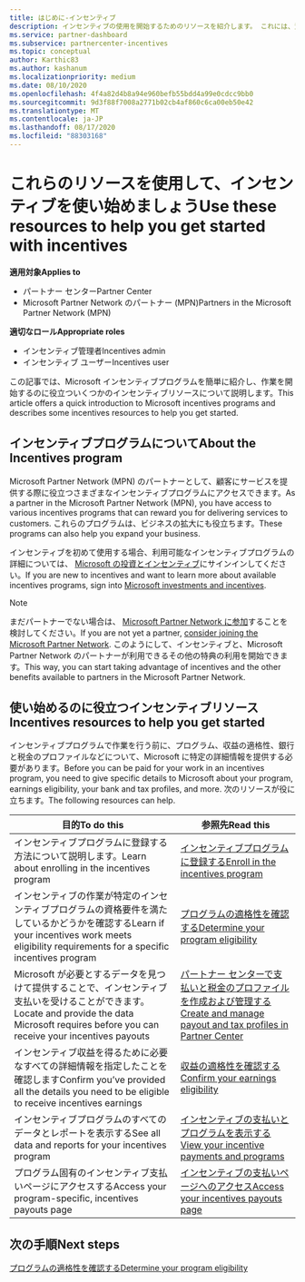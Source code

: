 ```yaml
---
title: はじめに-インセンティブ
description: インセンティブの使用を開始するためのリソースを紹介します。 これには、資格要件を満たし、銀行、税金、および支払いの詳細を送信することを確認する手順が含まれます。
ms.service: partner-dashboard
ms.subservice: partnercenter-incentives
ms.topic: conceptual
author: Karthic83
ms.author: kashanum
ms.localizationpriority: medium
ms.date: 08/10/2020
ms.openlocfilehash: 4f4a82d4b8a94e960befb55bdd4a99e0cdcc9bb0
ms.sourcegitcommit: 9d3f88f7008a2771b02cb4af860c6ca00eb50e42
ms.translationtype: MT
ms.contentlocale: ja-JP
ms.lasthandoff: 08/17/2020
ms.locfileid: "88303168"
---
```

# <a name="use-these-resources-to-help-you-get-started-with-incentives"></a><span data-ttu-id="5ab5f-104">これらのリソースを使用して、インセンティブを使い始めましょう</span><span class="sxs-lookup"><span data-stu-id="5ab5f-104">Use these resources to help you get started with incentives</span></span>

<span data-ttu-id="5ab5f-105">**適用対象**</span><span class="sxs-lookup"><span data-stu-id="5ab5f-105">**Applies to**</span></span>

- <span data-ttu-id="5ab5f-106">パートナー センター</span><span class="sxs-lookup"><span data-stu-id="5ab5f-106">Partner Center</span></span>
- <span data-ttu-id="5ab5f-107">Microsoft Partner Network のパートナー (MPN)</span><span class="sxs-lookup"><span data-stu-id="5ab5f-107">Partners in the Microsoft Partner Network (MPN)</span></span>

<span data-ttu-id="5ab5f-108">**適切なロール**</span><span class="sxs-lookup"><span data-stu-id="5ab5f-108">**Appropriate roles**</span></span>

- <span data-ttu-id="5ab5f-109">インセンティブ管理者</span><span class="sxs-lookup"><span data-stu-id="5ab5f-109">Incentives admin</span></span>
- <span data-ttu-id="5ab5f-110">インセンティブ ユーザー</span><span class="sxs-lookup"><span data-stu-id="5ab5f-110">Incentives user</span></span>

<span data-ttu-id="5ab5f-111">この記事では、Microsoft インセンティブプログラムを簡単に紹介し、作業を開始するのに役立ついくつかのインセンティブリソースについて説明します。</span><span class="sxs-lookup"><span data-stu-id="5ab5f-111">This article offers a quick introduction to Microsoft incentives programs and describes some incentives resources to help you get started.</span></span>

## <a name="about-the-incentives-program"></a><span data-ttu-id="5ab5f-112">インセンティブプログラムについて</span><span class="sxs-lookup"><span data-stu-id="5ab5f-112">About the Incentives program</span></span>

<span data-ttu-id="5ab5f-113">Microsoft Partner Network (MPN) のパートナーとして、顧客にサービスを提供する際に役立つさまざまなインセンティブプログラムにアクセスできます。</span><span class="sxs-lookup"><span data-stu-id="5ab5f-113">As a partner in the Microsoft Partner Network (MPN), you have access to various incentives programs that can reward you for delivering services to customers.</span></span> <span data-ttu-id="5ab5f-114">これらのプログラムは、ビジネスの拡大にも役立ちます。</span><span class="sxs-lookup"><span data-stu-id="5ab5f-114">These programs can also help you expand your business.</span></span>

<span data-ttu-id="5ab5f-115">インセンティブを初めて使用する場合、利用可能なインセンティブプログラムの詳細については、 [Microsoft の投資とインセンティブ](https://partner.microsoft.com/membership/partner-incentives)にサインインしてください。</span><span class="sxs-lookup"><span data-stu-id="5ab5f-115">If you are new to incentives and want to learn more about available incentives programs, sign into [Microsoft investments and incentives](https://partner.microsoft.com/membership/partner-incentives).</span></span>

> [!NOTE]
> <span data-ttu-id="5ab5f-116">まだパートナーでない場合は、 [Microsoft Partner Network に参加](https://partner.microsoft.com/membership)することを検討してください。</span><span class="sxs-lookup"><span data-stu-id="5ab5f-116">If you are not yet a partner, [consider joining the Microsoft Partner Network](https://partner.microsoft.com/membership).</span></span> <span data-ttu-id="5ab5f-117">このようにして、インセンティブと、Microsoft Partner Network のパートナーが利用できるその他の特典の利用を開始できます。</span><span class="sxs-lookup"><span data-stu-id="5ab5f-117">This way, you can start taking advantage of incentives and the other benefits available to partners in the Microsoft Partner Network.</span></span>  

## <a name="incentives-resources-to-help-you-get-started"></a><span data-ttu-id="5ab5f-118">使い始めるのに役立つインセンティブリソース</span><span class="sxs-lookup"><span data-stu-id="5ab5f-118">Incentives resources to help you get started</span></span>

<span data-ttu-id="5ab5f-119">インセンティブプログラムで作業を行う前に、プログラム、収益の適格性、銀行と税金のプロファイルなどについて、Microsoft に特定の詳細情報を提供する必要があります。</span><span class="sxs-lookup"><span data-stu-id="5ab5f-119">Before you can be paid for your work in an incentives program, you need to give specific details to Microsoft about your program, earnings eligibility, your bank and tax profiles, and more.</span></span> <span data-ttu-id="5ab5f-120">次のリソースが役に立ちます。</span><span class="sxs-lookup"><span data-stu-id="5ab5f-120">The following resources can help.</span></span>

|  <span data-ttu-id="5ab5f-121">**目的**</span><span class="sxs-lookup"><span data-stu-id="5ab5f-121">**To do this**</span></span>  |  <span data-ttu-id="5ab5f-122">**参照先**</span><span class="sxs-lookup"><span data-stu-id="5ab5f-122">**Read this**</span></span>  |
|--------------|-----------|
| <span data-ttu-id="5ab5f-123">インセンティブプログラムに登録する方法について説明します。</span><span class="sxs-lookup"><span data-stu-id="5ab5f-123">Learn about enrolling in the incentives program</span></span> | [<span data-ttu-id="5ab5f-124">インセンティブプログラムに登録する</span><span class="sxs-lookup"><span data-stu-id="5ab5f-124">Enroll in the incentives program</span></span>](incentives-enroll.md)  |
| <span data-ttu-id="5ab5f-125">インセンティブの作業が特定のインセンティブプログラムの資格要件を満たしているかどうかを確認する</span><span class="sxs-lookup"><span data-stu-id="5ab5f-125">Learn if your incentives work meets eligibility requirements for a specific incentives program</span></span> | [<span data-ttu-id="5ab5f-126">プログラムの適格性を確認する</span><span class="sxs-lookup"><span data-stu-id="5ab5f-126">Determine your program eligibility</span></span>](incentives-determined-your-program-eligibility.md)  |
| <span data-ttu-id="5ab5f-127">Microsoft が必要とするデータを見つけて提供することで、インセンティブ支払いを受けることができます。</span><span class="sxs-lookup"><span data-stu-id="5ab5f-127">Locate and provide the data Microsoft requires before you can receive your incentives payouts</span></span> | [<span data-ttu-id="5ab5f-128">パートナー センターで支払いと税金のプロファイルを作成および管理する</span><span class="sxs-lookup"><span data-stu-id="5ab5f-128">Create and manage payout and tax profiles in Partner Center</span></span>](incentives-create-and-manage-your-payout-and-tax-profiles.md)  |
| <span data-ttu-id="5ab5f-129">インセンティブ収益を得るために必要なすべての詳細情報を指定したことを確認します</span><span class="sxs-lookup"><span data-stu-id="5ab5f-129">Confirm you’ve provided all the details you need to be eligible to receive incentives earnings</span></span> | [<span data-ttu-id="5ab5f-130">収益の適格性を確認する</span><span class="sxs-lookup"><span data-stu-id="5ab5f-130">Confirm your earnings eligibility</span></span>](incentives-confirm-your-earnings-eligibility.md)  |
| <span data-ttu-id="5ab5f-131">インセンティブプログラムのすべてのデータとレポートを表示する</span><span class="sxs-lookup"><span data-stu-id="5ab5f-131">See all data and reports for your incentives program</span></span> | [<span data-ttu-id="5ab5f-132">インセンティブの支払いとプログラムを表示する</span><span class="sxs-lookup"><span data-stu-id="5ab5f-132">View your incentive payments and programs</span></span>](understand-incentive-payouts.md)  |
| <span data-ttu-id="5ab5f-133">プログラム固有のインセンティブ支払いページにアクセスする</span><span class="sxs-lookup"><span data-stu-id="5ab5f-133">Access your program-specific, incentives payouts page</span></span> | [<span data-ttu-id="5ab5f-134">インセンティブの支払いページへのアクセス</span><span class="sxs-lookup"><span data-stu-id="5ab5f-134">Access your incentives payouts page</span></span>](incentives-unified-user-guide.md)  |

## <a name="next-steps"></a><span data-ttu-id="5ab5f-135">次の手順</span><span class="sxs-lookup"><span data-stu-id="5ab5f-135">Next steps</span></span>

[<span data-ttu-id="5ab5f-136">プログラムの適格性を確認する</span><span class="sxs-lookup"><span data-stu-id="5ab5f-136">Determine your program eligibility</span></span>](incentives-determined-your-program-eligibility.md)